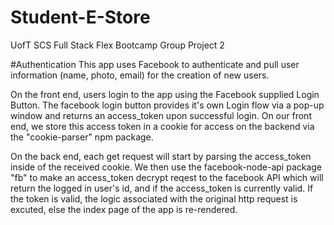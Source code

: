 # Student-E-Store
UofT SCS Full Stack Flex Bootcamp Group Project 2

#Authentication
This app uses Facebook to authenticate and pull user information (name, photo, email) for the creation of new users. 

On the front end, users login to the app using the Facebook supplied Login Button. The facebook login button provides it's own Login flow via a pop-up window and returns an access_token upon successful login. On our front end, we store this access token in a cookie for access on the backend via the "cookie-parser" npm package.

On the back end, each get request will start by parsing the access_token inside of the received cookie. We then use the facebook-node-api package "fb" to make an access_token decrypt reqest to the facebook API which will return the logged in user's id, and if the access_token is currently valid. If the token is valid, the logic associated with the original http request is excuted, else the index page of the app is re-rendered.
